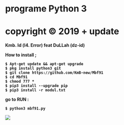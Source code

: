 # programe Python 3
# copyright © 2019 + update
<b>Kmb. Id (l4. Error) feat DuLLah (dz-id) 

How to install ;
```
$ Apt-get update && apt-get upgrade
$ pkg install python3 git
$ git clone https://github.com/KmB-new/Mbf91
$ cd Mbf91
$ chmod 777 *
$ pip3 install --upgrade pip
$ pip3 install -r modul.txt
```
<b>go to RUN : </b><br>
```
$ python3 mbf91.py
```
<img src = https://github.com/KmB-new/Mbf91/blob/master/demo/IMG_20191213_194215.jpg>
